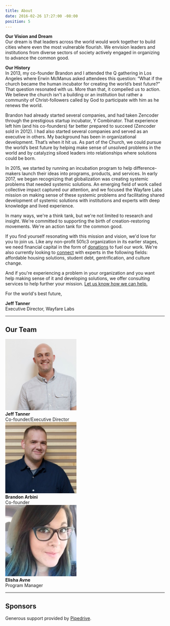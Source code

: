 ```yaml
---
title: About
date: 2016-02-26 17:27:00 -08:00
position: 5
---
```


**Our Vision and Dream**  
Our dream is that leaders across the world would work together to build cities where even the most vulnerable flourish. We envision leaders and institutions from diverse sectors of society actively engaged in organizing to advance the common good.

**Our History**  
In 2013, my co-founder Brandon and I attended the Q gathering in Los Angeles where Erwin McManus asked attendees this question: “What if the church became the human incubator for creating the world’s best future?” That question resonated with us. More than that, it compelled us to action. We believe the church isn't a building or an institution but rather a community of Christ-followers called by God to participate with him as he renews the world.

Brandon had already started several companies, and had taken Zencoder through the prestigious startup incubator, Y Combinator. That experience left him (and his co-founders) far better prepared to succeed (Zencoder sold in 2012). I had also started several companies and served as an executive in others. My background has been in organizational development. That’s when it hit us. As part of the Church, we could pursue the world’s best future by helping make sense of unsolved problems in the world and by catalyzing siloed leaders into relationships where solutions could be born.

In 2015, we started by running an incubation program to help difference-makers launch their ideas into programs, products, and services. In early 2017, we began recognizing that globalization was creating systemic problems that needed systemic solutions. An emerging field of work called collective impact captured our attention, and we focused the Wayfare Labs mission on making sense of these systemic problems and facilitating shared development of systemic solutions with institutions and experts with deep knowledge and lived experience. 

In many ways, we're a think tank, but we're not limited to research and insight. We're committed to supporting the birth of creation-restoring movements. We're an action tank for the common good.

If you find yourself resonating with this mission and vision, we'd love for you to join us. Like any non-profit 501c3 organization in its earlier stages, we need financial capital in the form of [donations](https://wayfarelabs.givingfuel.com/general-fund) to fuel our work. We're also currently looking to [connect](http://wayfarelabs.org/contact/) with experts in the following fields: affordable housing solutions, student debt, gentrification, and culture change. 

And if you're experiencing a problem in your organization and you want help making sense of it and developing solutions, we offer consulting services to help further your mission. [Let us know how we can help.](http://wayfarelabs.org/contact/)

For the world's best future,

**Jeff Tanner**  
Executive Director, Wayfare Labs

---

## Our Team

<div class="container">
  <div class="row uniform">
    <div class="3u 6u(medium) 12u$(xsmall)">
      <span class="image"><img src="/images/jeff.jpg" alt="Jeff Tanner" width="225"></span><br>
      <strong>Jeff Tanner</strong><br>
      Co-founder/Executive Director
    </div>
    <div class="3u 6u$(medium) 12u$(xsmall)">
      <span class="image"><img src="/images/brandon.jpg" alt="Brandon Arbini" width="225"></span><br>
      <strong>Brandon Arbini</strong><br>
      Co-founder
    </div>
    <div class="3u 6u(medium) 12u$(xsmall)">
      <span class="image"><img src="/images/elisha.jpg" alt="Elisha Avne" width="225"></span><br>
      <strong>Elisha Avne</strong><br>
      Program Manager
    </div>
  </div>
</div>

---

## Sponsors

Generous support provided by [Pipedrive](https://pipedrive.com/tafe/wayfarelabs).